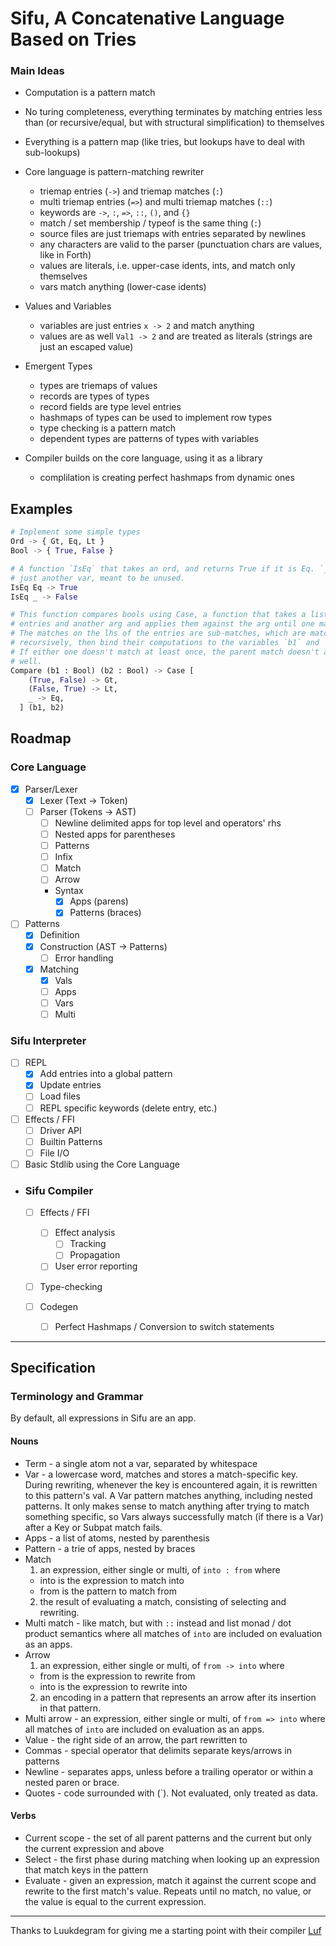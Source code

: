 # Sifu, A Concatenative Language Based on Tries


### Main Ideas
  
  - Computation is a pattern match

  - No turing completeness, everything terminates by matching entries less than
    (or recursive/equal, but with structural simplification) to themselves

  - Everything is a pattern map (like tries, but lookups have to deal with sub-lookups)

  - Core language is pattern-matching rewriter
    - triemap entries (`->`) and triemap matches (`:`)
    - multi triemap entries (`=>`) and multi triemap matches (`::`)
    - keywords are `->`, `:`, `=>`, `::`, `()`, and `{}`
    - match / set membership / typeof is the same thing (`:`)
    - source files are just triemaps with entries separated by newlines
    - any characters are valid to the parser (punctuation chars are values, like
in Forth)
    - values are literals, i.e. upper-case idents, ints, and match only themselves
    - vars match anything (lower-case idents)

  - Values and Variables
    - variables are just entries `x -> 2` and match anything
    - values are as well `Val1 -> 2` and are treated as literals (strings are just an escaped value)

  - Emergent Types
    - types are triemaps of values
    - records are types of types
    - record fields are type level entries
    - hashmaps of types can be used to implement row types
    - type checking is a pattern match
    - dependent types are patterns of types with variables

  - Compiler builds on the core language, using it as a library
    - complilation is creating perfect hashmaps from dynamic ones

## Examples
```python
# Implement some simple types
Ord -> { Gt, Eq, Lt }
Bool -> { True, False }

# A function `IsEq` that takes an ord, and returns True if it is Eq. `_` is
# just another var, meant to be unused. 
IsEq Eq -> True
IsEq _ -> False

# This function compares bools using Case, a function that takes a list of
# entries and another arg and applies them against the arg until one matches.
# The matches on the lhs of the entries are sub-matches, which are matched
# recursively, then bind their computations to the variables `b1` and `b2`.
# If either one doesn't match at least once, the parent match doesn't as
# well.
Compare (b1 : Bool) (b2 : Bool) -> Case [
    (True, False) -> Gt,
    (False, True) -> Lt,
    _ -> Eq,
  ] (b1, b2)
```


## Roadmap

### Core Language
  
  - [x] Parser/Lexer
    - [x] Lexer (Text → Token)
    - [ ] Parser (Tokens → AST)
      - [ ] Newline delimited apps for top level and operators' rhs
      - [ ] Nested apps for parentheses
      - [ ] Patterns
      - [ ] Infix
      - [ ] Match
      - [ ] Arrow
      - Syntax
        - [x] Apps (parens)
        - [x] Patterns (braces)

  - [ ] Patterns
    - [x] Definition
    - [x] Construction (AST → Patterns)
      - [ ] Error handling
    - [x] Matching
      - [x] Vals
      - [ ] Apps
      - [ ] Vars
      - [ ] Multi

### Sifu Interpreter

  - [ ] REPL
    - [x] Add entries into a global pattern
    - [x] Update entries
    - [ ] Load files
    - [ ] REPL specific keywords (delete entry, etc.)

  - [ ] Effects / FFI
    - [ ] Driver API
    - [ ] Builtin Patterns
    - [ ] File I/O

  - [ ] Basic Stdlib using the Core Language

- ### Sifu Compiler

  - [ ] Effects / FFI
    - [ ] Effect analysis
      - [ ] Tracking
      - [ ] Propagation
    - [ ] User error reporting
      
  - [ ] Type-checking
  
  - [ ] Codegen
    - [ ] Perfect Hashmaps / Conversion to switch statements


---

## Specification

### Terminology and Grammar


By default, all expressions in Sifu are an app.

#### Nouns
- Term - a single atom not a var, separated by whitespace
- Var - a lowercase word, matches and stores a match-specific key. During
rewriting, whenever the key is encountered again, it is rewritten to this
pattern's val. A Var pattern matches anything, including nested patterns. It
only makes sense to match anything after trying to match something specific, so
Vars always successfully match (if there is a Var) after a Key or Subpat match
fails.
- Apps - a list of atoms, nested by parenthesis
- Pattern - a trie of apps, nested by braces
- Match
  1. an expression, either single or multi, of `into : from` where
    - into is the expression to match into
    - from is the pattern to match from
  2. the result of evaluating a match, consisting of selecting and rewriting.
- Multi match - like match, but with `::` instead and list monad / dot product
semantics where all matches of `into` are included on evaluation as an apps.
- Arrow
  1. an expression, either single or multi, of `from -> into` where
    - from is the expression to rewrite from
    - into is the expression to rewrite into
  2. an encoding in a pattern that represents an arrow after its insertion in
that pattern.
- Multi arrow - an expression, either single or multi, of `from => into` where
all matches of `into` are included on evaluation as an apps.
- Value - the right side of an arrow, the part rewritten to
- Commas - special operator that delimits separate keys/arrows in patterns
- Newline - separates apps, unless before a trailing operator or within a nested
paren or brace.
- Quotes - code surrounded with (`). Not evaluated, only treated as data.

#### Verbs
- Current scope - the set of all parent patterns and the current but only the
current expression and above
- Select - the first phase during matching when looking up an expression that
match keys in the pattern
- Evaluate - given an expression, match it against the current scope and rewrite
to the first match's value. Repeats until no match, no value, or the value is
equal to the current expression.


---

Thanks to Luukdegram for giving me a starting point with their compiler [Luf](https://github.com/Luukdegram/luf)
